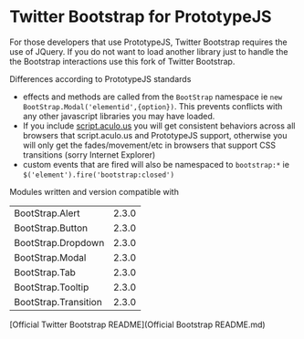 Twitter Bootstrap for PrototypeJS
================

For those developers that use PrototypeJS, Twitter Bootstrap requires the use of JQuery. If you do not want to load another library just to handle the the Bootstrap interactions use this fork of Twitter Bootstrap.


Differences according to PrototypeJS standards

* effects and methods are called from the `BootStrap` namespace ie `new BootStrap.Modal('elementid',{option})`. This prevents conflicts with any other javascript libraries you may have loaded.
* If you include [script.aculo.us](http://madrobby.github.com/scriptaculous/) you will get consistent behaviors across all browsers that script.aculo.us and PrototypeJS support, otherwise you will only get the fades/movement/etc in browsers that support CSS transitions (sorry Internet Explorer)
* custom events that are fired will also be namespaced to `bootstrap:*` ie `$('element').fire('bootstrap:closed')`

Modules written and version compatible with

<table>
	<tr><td>BootStrap.Alert</td><td>2.3.0</td></tr>
	<tr><td>BootStrap.Button</td><td>2.3.0</td></tr>
	<tr><td>BootStrap.Dropdown</td><td>2.3.0</td></tr>
	<tr><td>BootStrap.Modal</td><td>2.3.0</td></tr>
	<tr><td>BootStrap.Tab</td><td>2.3.0</td></tr>
	<tr><td>BootStrap.Tooltip</td><td>2.3.0</td></tr>
	<tr><td>BootStrap.Transition</td><td>2.3.0</td></tr>
</table>



[Official Twitter Bootstrap README](Official Bootstrap README.md)

